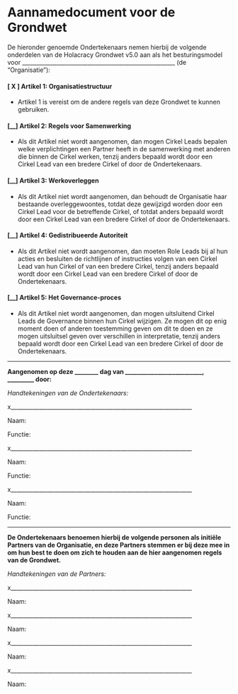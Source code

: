 Aannamedocument voor de Grondwet
=================================

De hieronder genoemde Ondertekenaars nemen hierbij de volgende onderdelen van de Holacracy Grondwet v5.0 aan als het besturingsmodel voor \_\_\_\_\_\_\_\_\_\_\_\_\_\_\_\_\_\_\_\_\_\_\_\_\_\_\_\_\_\_\_\_\_\_\_\_\_\_\_\_\_\_\_\_\_\_\_\_\_\_\_\_\_\_ (de “Organisatie”):

#### [ X ] Artikel 1: Organisatiestructuur

- Artikel 1 is vereist om de andere regels van deze Grondwet te kunnen gebruiken.

#### [\_\_] Artikel 2: Regels voor Samenwerking

- Als dit Artikel niet wordt aangenomen, dan mogen Cirkel Leads bepalen welke verplichtingen een Partner heeft in de samenwerking met anderen die binnen de Cirkel werken, tenzij anders bepaald wordt door een Cirkel Lead van een bredere Cirkel of door de Ondertekenaars.

#### [\_\_] Artikel 3: Werkoverleggen

- Als dit Artikel niet wordt aangenomen, dan behoudt de Organisatie haar bestaande overleggewoontes, totdat deze gewijzigd worden door een Cirkel Lead voor de betreffende Cirkel, of totdat anders bepaald wordt door een Cirkel Lead van een bredere Cirkel of door de Ondertekenaars.

#### [\_\_] Artikel 4: Gedistribueerde Autoriteit

- Als dit Artikel niet wordt aangenomen, dan moeten Role Leads bij al hun acties en besluiten de richtlijnen of instructies volgen van een Cirkel Lead van hun Cirkel of van een bredere Cirkel, tenzij anders bepaald wordt door een Cirkel Lead van een bredere Cirkel of door de Ondertekenaars.

#### [\_\_] Artikel 5: Het Governance-proces

- Als dit Artikel niet wordt aangenomen, dan mogen uitsluitend Cirkel Leads de Governance binnen hun Cirkel wijzigen. Ze mogen dit op enig moment doen of anderen toestemming geven om dit te doen en ze mogen uitsluitsel geven over verschillen in interpretatie, tenzij anders bepaald wordt door een Cirkel Lead van een bredere Cirkel of door de Ondertekenaars.

---

**Aangenomen op deze \_\_\_\_\_\_\_\_ dag van \_\_\_\_\_\_\_\_\_\_\_\_\_\_\_\_\_\_\_\_\_\_\_\_\_\_, \_\_\_\_\_\_\_\_\_ door:**

*Handtekeningen van de Ondertekenaars:*

x\_\_\_\_\_\_\_\_\_\_\_\_\_\_\_\_\_\_\_\_\_\_\_\_\_\_\_\_\_\_\_\_\_\_\_\_\_\_\_\_\_\_\_\_\_\_\_\_\_\_\_\_\_\_\_\_\_\_\_\_\_\_\_\_

Naam:

Functie:

x\_\_\_\_\_\_\_\_\_\_\_\_\_\_\_\_\_\_\_\_\_\_\_\_\_\_\_\_\_\_\_\_\_\_\_\_\_\_\_\_\_\_\_\_\_\_\_\_\_\_\_\_\_\_\_\_\_\_\_\_\_\_\_\_

Naam:

Functie:

x\_\_\_\_\_\_\_\_\_\_\_\_\_\_\_\_\_\_\_\_\_\_\_\_\_\_\_\_\_\_\_\_\_\_\_\_\_\_\_\_\_\_\_\_\_\_\_\_\_\_\_\_\_\_\_\_\_\_\_\_\_\_\_\_

Naam:

Functie:

---

**De Ondertekenaars benoemen hierbij de volgende personen als initiële Partners van de Organisatie, en deze Partners stemmen er bij deze mee in om hun best te doen om zich te houden aan de hier aangenomen regels van de Grondwet.**

*Handtekeningen van de Partners:*

x\_\_\_\_\_\_\_\_\_\_\_\_\_\_\_\_\_\_\_\_\_\_\_\_\_\_\_\_\_\_\_\_\_\_\_\_\_\_\_\_\_\_\_\_\_\_\_\_\_\_\_\_\_\_\_\_\_\_\_\_\_\_\_\_

Naam:

x\_\_\_\_\_\_\_\_\_\_\_\_\_\_\_\_\_\_\_\_\_\_\_\_\_\_\_\_\_\_\_\_\_\_\_\_\_\_\_\_\_\_\_\_\_\_\_\_\_\_\_\_\_\_\_\_\_\_\_\_\_\_\_\_

Naam:

x\_\_\_\_\_\_\_\_\_\_\_\_\_\_\_\_\_\_\_\_\_\_\_\_\_\_\_\_\_\_\_\_\_\_\_\_\_\_\_\_\_\_\_\_\_\_\_\_\_\_\_\_\_\_\_\_\_\_\_\_\_\_\_\_

Naam:

x\_\_\_\_\_\_\_\_\_\_\_\_\_\_\_\_\_\_\_\_\_\_\_\_\_\_\_\_\_\_\_\_\_\_\_\_\_\_\_\_\_\_\_\_\_\_\_\_\_\_\_\_\_\_\_\_\_\_\_\_\_\_\_\_

Naam:
